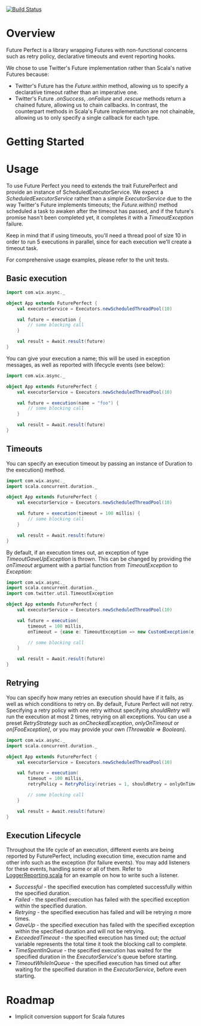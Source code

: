 [![Build Status](https://travis-ci.org/wix/future-perfect.png)](https://travis-ci.org/wix/future-perfect)

Overview
========

Future Perfect is a library wrapping Futures with non-functional concerns such as retry policy, declarative timeouts and event reporting hooks.

We chose to use Twitter's Future implementation rather than Scala's native Futures because:
 * Twitter's Future has the *Future.within* method, allowing us to specify a declarative timeout rather than an imperative one.
 * Twitter's Future *.onSuccess*, *.onFailure* and *.rescue* methods return a chained future, allowing us to chain callbacks. In contrast, the counterpart methods in Scala's Future implementation are not chainable, allowing us to only specify a single callback for each type.

Getting Started
===============

Usage
=====
To use Future Perfect you need to extends the trait FuturePerfect and provide an instance of ScheduledExecutorService.
We expect a *ScheduledExecutorService* rather than a simple *ExecutorService* due to the way Twitter's Future implements timeouts;
the *Future.within()* method scheduled a task to awaken after the timeout has passed, and if the future's promise hasn't been
completed yet, it completes it with a *TimeoutException* failure.

Keep in mind that if using timeouts, you'll need a thread pool of size 10 in order to run 5 executions in parallel, since
for each execution we'll create a timeout task.

For comprehensive usage examples, please refer to the unit tests.

Basic execution
---------------
```scala
import com.wix.async._

object App extends FuturePerfect {
    val executorService = Executors.newScheduledThreadPool(10)

    val future = execution {
        // some blocking call
    }

    val result = Await.result(future)
}
```

You can give your execution a name; this will be used in exception messages, as well as reported with lifecycle events (see below):

```scala
import com.wix.async._

object App extends FuturePerfect {
    val executorService = Executors.newScheduledThreadPool(10)

    val future = execution(name = "foo") {
        // some blocking call
    }

    val result = Await.result(future)
}
```

Timeouts
--------
You can specify an execution timeout by passing an instance of Duration to the execution() method.

```scala
import com.wix.async._
import scala.concurrent.duration._

object App extends FuturePerfect {
    val executorService = Executors.newScheduledThreadPool(10)

    val future = execution(timeout = 100 millis) {
        // some blocking call
    }

    val result = Await.result(future)
}
```

By default, if an execution times out, an exception of type *TimeoutGaveUpException* is thrown. This can be changed by
providing the *onTimeout* argument with a partial function from *TimeoutException* to *Exception*:

```scala
import com.wix.async._
import scala.concurrent.duration._
import com.twitter.util.TimeoutException

object App extends FuturePerfect {
    val executorService = Executors.newScheduledThreadPool(10)

    val future = execution(
        timeout = 100 millis,
        onTimeout = {case e: TimeoutException => new CustomExecption(e)}) {

        // some blocking call
    }

    val result = Await.result(future)
}
```

Retrying
--------

You can specify how many retries an execution should have if it fails, as well as which conditions to retry on. By default,
Future Perfect will not retry. Specifying a retry policy with one retry without specifying *shouldRetry* will run the execution
at most 2 times, retrying on all exceptions. You can use a preset *RetryStrategy* such as *onCheckedException*, *onlyOnTimeout*
or *on[FooException]*, or you may provide your own *(Throwable => Boolean)*.

```scala
import com.wix.async._
import scala.concurrent.duration._

object App extends FuturePerfect {
    val executorService = Executors.newScheduledThreadPool(10)

    val future = execution(
        timeout = 100 millis,
        retryPolicy = RetryPolicy(retries = 1, shouldRetry = onlyOnTimeout)) {

        // some blocking call
    }

    val result = Await.result(future)
}
```

Execution Lifecycle
-------------------
Throughout the life cycle of an execution, different events are being reported by FuturePerfect, including execution time,
execution name and other info such as the exception (for failure events). You may add listeners for these events, handling
some or all of them. Refer to
[LoggerReporting.scala](https://github.com/wix/future-perfect/blob/master/src/main/scala/com/wix/async/LoggerReporting.scala)
for an example on how to write such a listener.

* _Successful_ - the specified execution has completed successfully within the specified duration.
* _Failed_ - the specified execution has failed with the specified exception within the specified duration.
* _Retrying_ - the specified execution has failed and will be retrying *n* more times.
* _GaveUp_ - the specified execution has failed with the specified exception within the specified duration and will not be retrying.
* _ExceededTimeout_ - the specified execution has timed out; the *actual* variable represents the total time it took the blocking call to complete.
* _TimeSpentInQueue_ - the specified execution has waited for the specified duration in the *ExecutorService*'s queue before starting.
* _TimeoutWhileInQueue_ - the specified execution has timed out after waiting for the specified duration in the *ExecutorService*, before even starting.

Roadmap
=======
* Implicit conversion support for Scala futures
